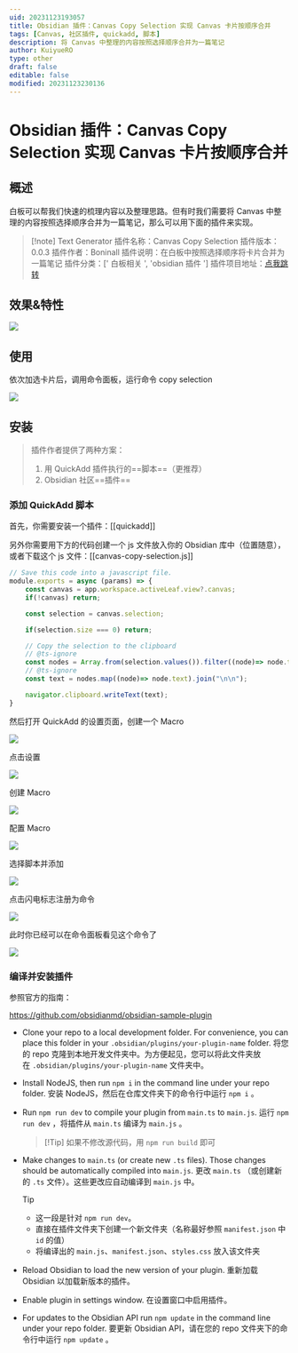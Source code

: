 ```yaml
---
uid: 20231123193057
title: Obsidian 插件：Canvas Copy Selection 实现 Canvas 卡片按顺序合并
tags: [Canvas, 社区插件, quickadd, 脚本]
description: 将 Canvas 中整理的内容按照选择顺序合并为一篇笔记
author: KuiyueRO
type: other
draft: false
editable: false
modified: 20231123230136
---
```


# Obsidian 插件：Canvas Copy Selection 实现 Canvas 卡片按顺序合并

## 概述

白板可以帮我们快速的梳理内容以及整理思路。但有时我们需要将 Canvas 中整理的内容按照选择顺序合并为一篇笔记，那么可以用下面的插件来实现。

> [!note] Text Generator
> 插件名称：Canvas Copy Selection
> 插件版本：0.0.3
> 插件作者：Boninall
> 插件说明：在白板中按照选择顺序将卡片合并为一篇笔记
> 插件分类：[' 白板相关 ', 'obsidian 插件 ']
> 插件项目地址：[点我跳转](https://github.com/Quorafind/Obsidian-Canvas-Copy-Selection)

## 效果&特性

![](https://cdn.pkmer.cn/images/202312201152541.gif!pkmer)

## 使用

依次加选卡片后，调用命令面板，运行命令 copy selection

![](https://cdn.pkmer.cn/images/202312201152542.png!pkmer)

## 安装

> 插件作者提供了两种方案：
> 1. 用 QuickAdd 插件执行的==脚本==（更推荐）
> 2. Obsidian 社区==插件==

### 添加 QuickAdd 脚本

首先，你需要安装一个插件：[[quickadd]]

另外你需要用下方的代码创建一个 js 文件放入你的 Obsidian 库中（位置随意），或者下载这个 js 文件：[[canvas-copy-selection.js]]

```javascript
// Save this code into a javascript file.
module.exports = async (params) => {
	const canvas = app.workspace.activeLeaf.view?.canvas;
	if(!canvas) return;

	const selection = canvas.selection;

	if(selection.size === 0) return;

	// Copy the selection to the clipboard
	// @ts-ignore
	const nodes = Array.from(selection.values()).filter((node)=> node.text != undefined);
	// @ts-ignore
	const text = nodes.map((node)=> node.text).join("\n\n");

	navigator.clipboard.writeText(text);
}
```

然后打开 QuickAdd 的设置页面，创建一个 Macro

![](https://cdn.pkmer.cn/images/202312201152543.png!pkmer)

点击设置

![](https://cdn.pkmer.cn/images/202312201152544.png!pkmer)

创建 Macro

![](https://cdn.pkmer.cn/images/202312201152545.png!pkmer)

配置 Macro

![](https://cdn.pkmer.cn/images/202312201152546.png!pkmer)

选择脚本并添加

![](https://cdn.pkmer.cn/images/202312201152547.png!pkmer)

点击闪电标志注册为命令

![](https://cdn.pkmer.cn/images/202312201152548.png!pkmer)

此时你已经可以在命令面板看见这个命令了

![](https://cdn.pkmer.cn/images/202312201152550.png!pkmer)

### 编译并安装插件

参照官方的指南：

<https://github.com/obsidianmd/obsidian-sample-plugin>

- Clone your repo to a local development folder. For convenience, you can place this folder in your `.obsidian/plugins/your-plugin-name` folder.
    将您的 repo 克隆到本地开发文件夹中。为方便起见，您可以将此文件夹放在 `.obsidian/plugins/your-plugin-name` 文件夹中。
- Install NodeJS, then run `npm i` in the command line under your repo folder.
    安装 NodeJS，然后在仓库文件夹下的命令行中运行 `npm i` 。
- Run `npm run dev` to compile your plugin from `main.ts` to `main.js`.
    运行 `npm run dev` ，将插件从 `main.ts` 编译为 `main.js` 。

    > [!Tip] 如果不修改源代码，用 `npm run build` 即可

- Make changes to `main.ts` (or create new `.ts` files). Those changes should be automatically compiled into `main.js`.
    更改 `main.ts` （或创建新的 `.ts` 文件）。这些更改应自动编译到 `main.js` 中。

    > [!Tip]
    > - 这一段是针对 `npm run dev`。
    > - 直接在插件文件夹下创建一个新文件夹（名称最好参照 `manifest.json` 中 `id` 的值）
    > - 将编译出的 `main.js`、`manifest.json`、`styles.css` 放入该文件夹

- Reload Obsidian to load the new version of your plugin.
    重新加载 Obsidian 以加载新版本的插件。
- Enable plugin in settings window.
    在设置窗口中启用插件。
- For updates to the Obsidian API run `npm update` in the command line under your repo folder.
    要更新 Obsidian API，请在您的 repo 文件夹下的命令行中运行 `npm update` 。